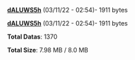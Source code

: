 [**dALUWS5h**](/data/dALUWS5h.txt) (03/11/22 - 02:54)- 1911 bytes

[**dALUWS5h**](/data/dALUWS5h.txt) (03/11/22 - 02:54)- 1911 bytes

**Total Datas**: 1370

**Total Size**: 7.98 MB / 8.0 MB